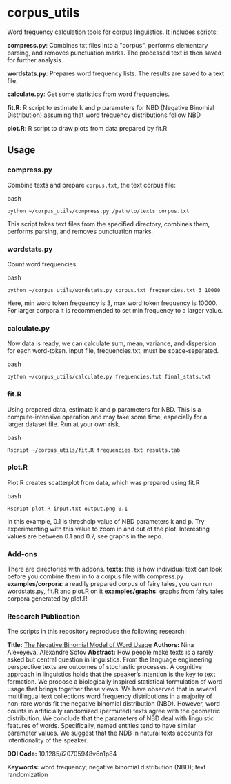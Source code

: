# corpus_utils

Word frequency calculation tools for corpus linguistics. It includes scripts:

**compress.py**: Combines txt files into a "corpus", performs elementary parsing, and removes punctuation marks. The processed text is then saved for further analysis.

**wordstats.py**: Prepares word frequency lists. The results are saved to a text file.

**calculate.py**: Get some statistics from word frequencies.

**fit.R**: R script to estimate k and p parameters for NBD (Negative Binomial Distribution) assuming that word frequency distributions follow NBD

**plot.R**: R script to draw plots from data prepared by fit.R

## Usage

### compress.py

Combine texts and prepare `corpus.txt`, the text corpus file:

bash
```
python ~/corpus_utils/compress.py /path/to/texts corpus.txt
```

This script takes text files from the specified directory, combines them, performs parsing, and removes punctuation marks.

### wordstats.py

Count word frequencies:

bash
```
python ~/corpus_utils/wordstats.py corpus.txt frequencies.txt 3 10000
```
Here, min word token frequency is 3, max word token frequency is 10000. For larger corpora it is recommended to set min frequency to a larger value.

### calculate.py

Now data is ready, we can calculate sum, mean, variance, and dispersion for each word-token. Input file, frequencies.txt, must be space-separated.

bash
```
python ~/corpus_utils/calculate.py frequencies.txt final_stats.txt
```
### fit.R

Using prepared data, estimate k and p parameters for NBD. This is a compute-intensive operation and may take some time, especially for a larger dataset file. Run at your own risk.

bash
```
Rscript ~/corpus_utils/fit.R frequencies.txt results.tab

```
### plot.R


Plot.R creates scatterplot from data, which was prepared using fit.R 

bash
```
Rscript plot.R input.txt output.png 0.1
```

In this example, 0.1 is thresholp value of NBD parameters k and p. Try experimenting with this value to zoom in and out of the plot. Interesting values are between 0.1 and 0.7, see graphs in the repo.

### Add-ons

There are directories with addons. 
**texts**: this is how individual text can look before you combine them in to a corpus file with compress.py 
**examples/corpora**: a readily prepared corpus of fairy tales, you can run wordstats.py, fit.R and plot.R on it
**examples/graphs**: graphs from fairy tales corpora generated by plot.R

### Research Publication

The scripts in this repository reproduce the following research:

**Title:** [The Negative Binomial Model of Word Usage](http://siba-ese.unisalento.it/index.php/ejasa/article/view/12119)
**Authors:** Nina Alexeyeva, Alexandre Sotov
**Abstract:** How people make texts is a rarely asked but central question in linguistics. From the language engineering perspective texts are outcomes of stochastic processes. A cognitive approach in linguistics holds that the speaker’s intention is the key to text formation. We propose a biologically inspired statistical formulation of word usage that brings together these views. We have observed that in several multilingual text collections word frequency distributions in a majority of non-rare words fit the negative binomial distribution (NBD). However, word counts in artificially randomized (permuted) texts agree with the geometric distribution. We conclude that the parameters of NBD deal with linguistic features of words. Specifically, named entities tend to have similar parameter values. We suggest that the NDB in natural texts accounts for intentionality of the speaker.

**DOI Code:** 10.1285/i20705948v6n1p84

**Keywords:** word frequency; negative binomial distribution (NBD); text randomization

